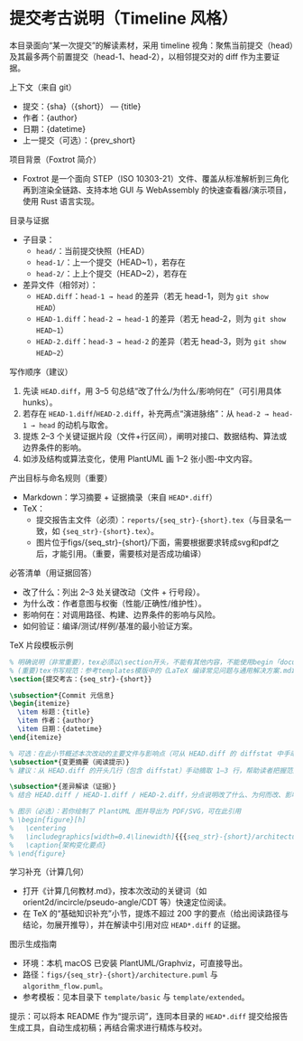 # 提交考古说明（Timeline 风格）

本目录面向“某一次提交”的解读素材，采用 timeline 视角：聚焦当前提交（head）及其最多两个前置提交（head-1、head-2），以相邻提交对的 diff 作为主要证据。

上下文（来自 git）
- 提交：{sha}（{short}） — {title}
- 作者：{author}
- 日期：{datetime}
- 上一提交（可选）：{prev_short}

项目背景（Foxtrot 简介）
- Foxtrot 是一个面向 STEP（ISO 10303-21）文件、覆盖从标准解析到三角化再到渲染全链路、支持本地 GUI 与 WebAssembly 的快速查看器/演示项目，使用 Rust 语言实现。

目录与证据
- 子目录：
  - `head/`：当前提交快照（HEAD）
  - `head-1/`：上一个提交（HEAD~1），若存在
  - `head-2/`：上上个提交（HEAD~2），若存在
- 差异文件（相邻对）：
  - `HEAD.diff`：`head-1 → head` 的差异（若无 head-1，则为 `git show HEAD`）
  - `HEAD-1.diff`：`head-2 → head-1` 的差异（若无 head-2，则为 `git show HEAD~1`）
  - `HEAD-2.diff`：`head-3 → head-2` 的差异（若无 head-3，则为 `git show HEAD~2`）

写作顺序（建议）
1) 先读 `HEAD.diff`，用 3–5 句总结“改了什么/为什么/影响何在”（可引用具体 hunks）。
2) 若存在 `HEAD-1.diff`/`HEAD-2.diff`，补充两点“演进脉络”：从 `head-2 → head-1 → head` 的动机与取舍。
3) 提炼 2–3 个关键证据片段（文件+行区间），阐明对接口、数据结构、算法或边界条件的影响。
4) 如涉及结构或算法变化，使用 PlantUML 画 1–2 张小图-中文内容。

产出目标与命名规则（重要）
- Markdown：学习摘要 + 证据摘录（来自 `HEAD*.diff`）
- TeX：
  - 提交报告主文件（必须）：`reports/{seq_str}-{short}.tex`（与目录名一致，如 `{seq_str}-{short}.tex`）。
  - 图片位于figs/{seq_str}-{short}/下面，需要根据要求转成svg和pdf之后，才能引用。（重要，需要核对是否成功编译）

必答清单（用证据回答）
- 改了什么：列出 2–3 处关键改动（文件 + 行号段）。
- 为什么改：作者意图与权衡（性能/正确性/维护性）。
- 影响何在：对调用路径、构建、边界条件的影响与风险。
- 如何验证：编译/测试/样例/基准的最小验证方案。

TeX 片段模板示例
```tex
% 明确说明（非常重要），tex必须以\section开头，不能有其他内容，不能使用begin「document」
% (重要)tex书写规范：参考templates模版中的《LaTeX 编译常见问题与通用解决方案.md》
\section{提交考古：{seq_str}-{short}}

\subsection*{Commit 元信息}
\begin{itemize}
  \item 标题：{title}
  \item 作者：{author}
  \item 日期：{datetime}
\end{itemize}

% 可选：在此小节概述本次改动的主要文件与影响点（可从 HEAD.diff 的 diffstat 中手动摘录关键行）。
\subsection*{变更摘要（阅读提示）}
% 建议：从 HEAD.diff 的开头几行（包含 diffstat）手动摘取 1–3 行，帮助读者把握范围。

\subsection*{差异解读（证据）}
% 结合 HEAD.diff / HEAD-1.diff / HEAD-2.diff，分点说明改了什么、为何而改、影响何在

% 图示（必选）：若你绘制了 PlantUML 图并导出为 PDF/SVG，可在此引用
% \begin{figure}[h]
%   \centering
%   \includegraphics[width=0.4\linewidth]{{{seq_str}-{short}/architecture.pdf}}
%   \caption{架构变化要点}
% \end{figure}
```

学习补充（计算几何）
- 打开《计算几何教材.md》，按本次改动的关键词（如 orient2d/incircle/pseudo-angle/CDT 等）快速定位阅读。
- 在 TeX 的“基础知识补充”小节，提炼不超过 200 字的要点（给出阅读路径与结论，勿展开推导），并在解读中引用对应 `HEAD*.diff` 的证据。

图示生成指南
- 环境：本机 macOS 已安装 PlantUML/Graphviz，可直接导出。
- 路径：`figs/{seq_str}-{short}/architecture.puml` 与 `algorithm_flow.puml`。
- 参考模板：见本目录下 `template/basic` 与 `template/extended`。

提示：可以将本 README 作为“提示词”，连同本目录的 `HEAD*.diff` 提交给报告生成工具，自动生成初稿；再结合需求进行精炼与校对。


